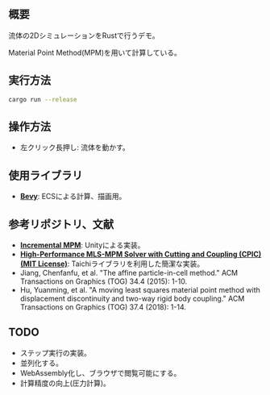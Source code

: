 ## 概要

流体の2DシミュレーションをRustで行うデモ。

Material Point Method(MPM)を用いて計算している。

## 実行方法

```sh
cargo run --release
```

## 操作方法

* 左クリック長押し: 流体を動かす。

## 使用ライブラリ

* **[Bevy](https://github.com/bevyengine/bevy)**: ECSによる計算、描画用。

## 参考リポジトリ、文献

* **[Incremental MPM](https://github.com/nialltl/incremental_mpm)**: Unityによる実装。
* **[High-Performance MLS-MPM Solver with Cutting and Coupling (CPIC) (MIT License)](https://github.com/yuanming-hu/taichi_mpm)**: Taichiライブラリを利用した簡潔な実装。
* Jiang, Chenfanfu, et al. "The affine particle-in-cell method." ACM Transactions on Graphics (TOG) 34.4 (2015): 1-10.
* Hu, Yuanming, et al. "A moving least squares material point method with displacement discontinuity and two-way rigid body coupling." ACM Transactions on Graphics (TOG) 37.4 (2018): 1-14.

## TODO

* ステップ実行の実装。
* 並列化する。
* WebAssembly化し、ブラウザで閲覧可能にする。
* 計算精度の向上(圧力計算)。
